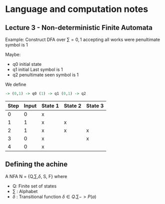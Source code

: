 # Language and computation notes

## Lecture 3 - Non-deterministic Finite Automata
		
Example: Construct DFA over $\sum ={0,1}$ accepting all works were penultimate symbol is 1 

Maybe:
 - q0 initial state
 - q1 initial Last symbol is 1
 - q2 penultimate seen symbol is 1

We define

```Haskell
-> (0,1) -> q0 (1) -> q1 (0,1) -> q2
```

| Step| Input     | State 1 | State 2 | State 3|
| :-- | :-------- | -----   | ------  | ------ |
|  0  | 0         |   x     |         |        |
|  1  | 1         |   x     |   x    |        |
|  2  | 1         |   x     |   x     |   x    |
|  3  | 0         |   x     |         |   x   |
|  4  | 0         |   x     |         |        |

## Defining the achine

A NFA N = {Q,$\sum$,$\delta$, S, F} where

- Q: Finite set of states
- $\sum$ : Alphabet
- $\delta$ : Transitional function $\delta \in Q . \sum -> P(a)$
